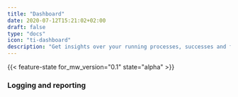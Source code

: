 ```yaml
---
title: "Dashboard"
date: 2020-07-12T15:21:02+02:00
draft: false
type: "docs"
icon: "ti-dashboard"
description: "Get insights over your running processes, successes and failures"
---
```


{{< feature-state for_mw_version="0.1" state="alpha" >}}

### Logging and reporting
